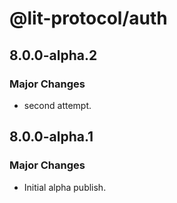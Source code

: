# @lit-protocol/auth

## 8.0.0-alpha.2

### Major Changes

- second attempt.

## 8.0.0-alpha.1

### Major Changes

- Initial alpha publish.
